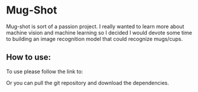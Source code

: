 # Mug-Shot

Mug-shot is sort of a passion project. I really wanted to learn more about
machine vision and machine learning so I decided I would devote some time to
building an image recognition model that could recognize mugs/cups.

## How to use:

To use please follow the link to:

Or you can pull the git repository and download the dependencies.
